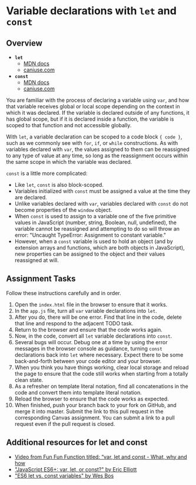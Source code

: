 # Variable declarations with `let` and `const`

## Overview

- **`let`**
	- [MDN docs](https://developer.mozilla.org/en-US/docs/Web/JavaScript/Reference/Statements/let)
	- [caniuse.com](http://caniuse.com/#feat=let)
- **`const`**
	- [MDN docs](https://developer.mozilla.org/en-US/docs/Web/JavaScript/Reference/Statements/const)
	- [caniuse.com](http://caniuse.com/#feat=const)

You are familiar with the process of declaring a variable using `var`, and how that variable receives global or local scope depending on the context in which it was declared. If the variable is declared outside of any functions, it has global scope, but if it is declared inside a function, the variable is scoped to that function and not accessible globally.

With `let`, a variable declaration can be scoped to a code block `{ code }`, such as we commonly see with `for`,  `if`, or `while` constructions. As with variables declared with `var`, the values assigned to them can be reassigned to any type of value at any time, so long as the reassignment occurs within the same scope in which the variable was declared.

`const` is a little more complicated:

- Like `let`, `const` is also block-scoped.
- Variables initialized with `const` must be assigned a value at the time they are declared.
- Unlike variables declared with `var`, variables declared with `const` do not become properties of the `window` object.
- When `const` is used to assign to a variable one of the five primitive values in JavaScript (number, string, Boolean, null, undefined), the variable cannot be reassigned and attempting to do so will throw an error: "Uncaught TypeError: Assignment to constant variable."
- However, when a `const` variable is used to hold an object (and by extension arrays and functions, which are both objects in JavaScript), new properties can be assigned to the object and their values reassigned at will.

## Assignment Tasks

Follow these instructions carefully and in order.

1. Open the `index.html` file in the browser to ensure that it works.
1. In the `app.js` file, turn all `var` variable declarations into `let`.
1. After you do, there will be one error. Find that line in the code, delete that line and respond to the adjacent TODO task.
1. Return to the browser and ensure that the code works again.
1. Now, in the code, convert all `let` variable declarations into `const`.
1. Several bugs will occur. Debug one at a time by using the error messages in the browser console as guidance, turning `const` declarations back into `let` where necessary. Expect there to be some back-and-forth between your code editor and your browser.
1. When you think you have things working, clear local storage and reload the page to ensure that the code still works when starting from a totally clean state.
1. As a refresher on template literal notation, find all concatenations in the code and convert them into template literal notation.
1. Reload the browser to ensure that the code works as expected.
1. When finished, push your branch back to your fork on GitHub, and merge it into master. Submit the link to this pull request in the corresponding Canvas assignment. You can submit a link to a pull request even if the pull request is closed.

## Additional resources for let and const

- [Video from Fun Fun Function titled: “var, let and const - What, why and how](https://www.youtube.com/watch?v=sjyJBL5fkp8)
- ["JavaScript ES6+: var, let, or const?" by Eric Elliott](https://medium.com/javascript-scene/javascript-es6-var-let-or-const-ba58b8dcde75)
- ["ES6 let vs. const variables" by Wes Bos](http://wesbos.com/let-vs-const/)
